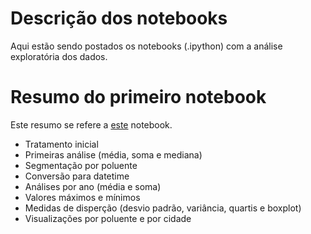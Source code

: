 # Descrição dos notebooks
Aqui estão sendo postados os notebooks (.ipython) com a análise exploratória dos dados.
# Resumo do primeiro notebook
Este resumo se refere a [este](https://github.com/jaxrosil/aed_mackenzie/blob/main/notebooks/ProjetoAplicado_QualidadeDoAr_AnalisePreliminar.ipynb) notebook. 
*   Tratamento inicial
*   Primeiras análise (média, soma e mediana)
*	Segmentação por poluente
*	Conversão para datetime
*   Análises por ano (média e soma)
*   Valores máximos e mínimos
*	Medidas de disperção (desvio padrão, variância, quartis e boxplot)
* Visualizações por poluente e por cidade
